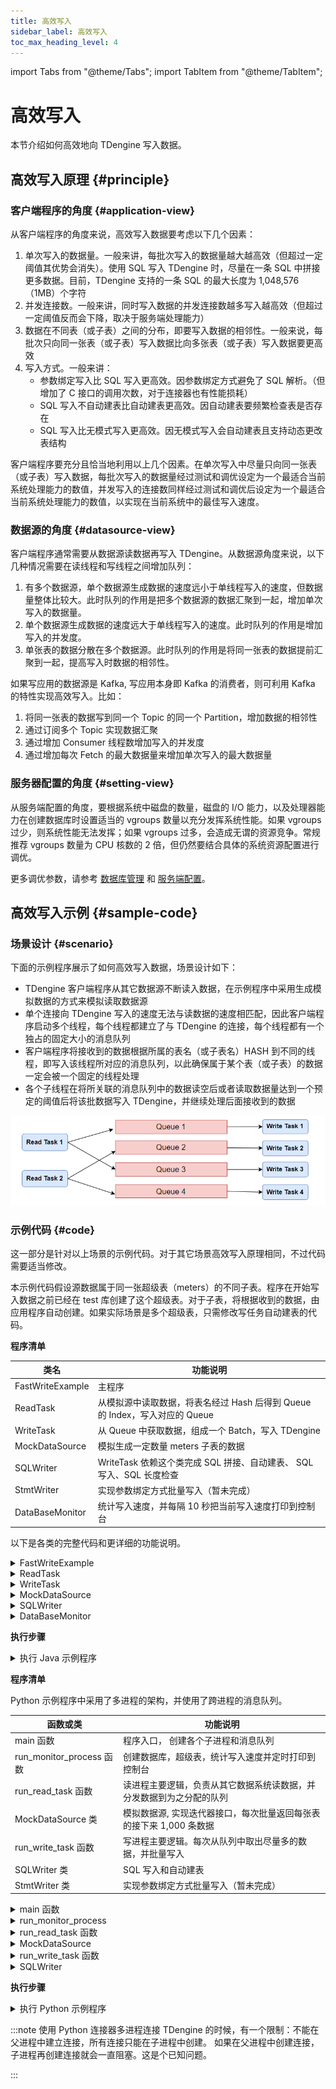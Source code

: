 ```yaml
---
title: 高效写入
sidebar_label: 高效写入
toc_max_heading_level: 4
---
```


import Tabs from "@theme/Tabs";
import TabItem from "@theme/TabItem";

# 高效写入

本节介绍如何高效地向 TDengine 写入数据。

## 高效写入原理 {#principle}

### 客户端程序的角度 {#application-view}

从客户端程序的角度来说，高效写入数据要考虑以下几个因素：

1. 单次写入的数据量。一般来讲，每批次写入的数据量越大越高效（但超过一定阈值其优势会消失）。使用 SQL 写入 TDengine 时，尽量在一条 SQL 中拼接更多数据。目前，TDengine 支持的一条 SQL 的最大长度为 1,048,576（1MB）个字符
2. 并发连接数。一般来讲，同时写入数据的并发连接数越多写入越高效（但超过一定阈值反而会下降，取决于服务端处理能力）
3. 数据在不同表（或子表）之间的分布，即要写入数据的相邻性。一般来说，每批次只向同一张表（或子表）写入数据比向多张表（或子表）写入数据要更高效
4. 写入方式。一般来讲：
   - 参数绑定写入比 SQL 写入更高效。因参数绑定方式避免了 SQL 解析。（但增加了 C 接口的调用次数，对于连接器也有性能损耗）
   - SQL 写入不自动建表比自动建表更高效。因自动建表要频繁检查表是否存在
   - SQL 写入比无模式写入更高效。因无模式写入会自动建表且支持动态更改表结构

客户端程序要充分且恰当地利用以上几个因素。在单次写入中尽量只向同一张表（或子表）写入数据，每批次写入的数据量经过测试和调优设定为一个最适合当前系统处理能力的数值，并发写入的连接数同样经过测试和调优后设定为一个最适合当前系统处理能力的数值，以实现在当前系统中的最佳写入速度。

### 数据源的角度 {#datasource-view}

客户端程序通常需要从数据源读数据再写入 TDengine。从数据源角度来说，以下几种情况需要在读线程和写线程之间增加队列：

1. 有多个数据源，单个数据源生成数据的速度远小于单线程写入的速度，但数据量整体比较大。此时队列的作用是把多个数据源的数据汇聚到一起，增加单次写入的数据量。
2. 单个数据源生成数据的速度远大于单线程写入的速度。此时队列的作用是增加写入的并发度。
3. 单张表的数据分散在多个数据源。此时队列的作用是将同一张表的数据提前汇聚到一起，提高写入时数据的相邻性。

如果写应用的数据源是 Kafka, 写应用本身即 Kafka 的消费者，则可利用 Kafka 的特性实现高效写入。比如：

1. 将同一张表的数据写到同一个 Topic 的同一个 Partition，增加数据的相邻性
2. 通过订阅多个 Topic 实现数据汇聚
3. 通过增加 Consumer 线程数增加写入的并发度
4. 通过增加每次 Fetch 的最大数据量来增加单次写入的最大数据量

### 服务器配置的角度 {#setting-view}

从服务端配置的角度，要根据系统中磁盘的数量，磁盘的 I/O 能力，以及处理器能力在创建数据库时设置适当的 vgroups 数量以充分发挥系统性能。如果 vgroups 过少，则系统性能无法发挥；如果 vgroups 过多，会造成无谓的资源竞争。常规推荐 vgroups 数量为 CPU 核数的 2 倍，但仍然要结合具体的系统资源配置进行调优。

更多调优参数，请参考 [数据库管理](../../reference/taos-sql/database) 和 [服务端配置](../../reference/components/taosd)。

## 高效写入示例 {#sample-code}

### 场景设计 {#scenario}

下面的示例程序展示了如何高效写入数据，场景设计如下：

- TDengine 客户端程序从其它数据源不断读入数据，在示例程序中采用生成模拟数据的方式来模拟读取数据源
- 单个连接向 TDengine 写入的速度无法与读数据的速度相匹配，因此客户端程序启动多个线程，每个线程都建立了与 TDengine 的连接，每个线程都有一个独占的固定大小的消息队列
- 客户端程序将接收到的数据根据所属的表名（或子表名）HASH 到不同的线程，即写入该线程所对应的消息队列，以此确保属于某个表（或子表）的数据一定会被一个固定的线程处理
- 各个子线程在将所关联的消息队列中的数据读空后或者读取数据量达到一个预定的阈值后将该批数据写入 TDengine，并继续处理后面接收到的数据

![TDengine 高效写入示例场景的线程模型](highvolume.webp)

### 示例代码 {#code}

这一部分是针对以上场景的示例代码。对于其它场景高效写入原理相同，不过代码需要适当修改。

本示例代码假设源数据属于同一张超级表（meters）的不同子表。程序在开始写入数据之前已经在 test 库创建了这个超级表。对于子表，将根据收到的数据，由应用程序自动创建。如果实际场景是多个超级表，只需修改写任务自动建表的代码。

<Tabs defaultValue="java" groupId="lang">
<TabItem label="Java" value="java">

**程序清单**

| 类名             | 功能说明                                                                    |
| ---------------- | --------------------------------------------------------------------------- |
| FastWriteExample | 主程序                                                                      |
| ReadTask         | 从模拟源中读取数据，将表名经过 Hash 后得到 Queue 的 Index，写入对应的 Queue |
| WriteTask        | 从 Queue 中获取数据，组成一个 Batch，写入 TDengine                          |
| MockDataSource   | 模拟生成一定数量 meters 子表的数据                                          |
| SQLWriter        | WriteTask 依赖这个类完成 SQL 拼接、自动建表、 SQL 写入、SQL 长度检查        |
| StmtWriter       | 实现参数绑定方式批量写入（暂未完成）                                        |
| DataBaseMonitor  | 统计写入速度，并每隔 10 秒把当前写入速度打印到控制台                        |

以下是各类的完整代码和更详细的功能说明。

<details>
<summary>FastWriteExample</summary>
主程序负责：

1. 创建消息队列
2. 启动写线程
3. 启动读线程
4. 每隔 10 秒统计一次写入速度

主程序默认暴露了 4 个参数，每次启动程序都可调节，用于测试和调优：

1. 读线程个数。默认为 1。
2. 写线程个数。默认为 3。
3. 模拟生成的总表数。默认为 1,000。将会平分给各个读线程。如果总表数较大，建表需要花费较长，开始统计的写入速度可能较慢。
4. 每批最多写入记录数量。默认为 3,000。

队列容量（taskQueueCapacity）也是与性能有关的参数，可通过修改程序调节。一般来讲，队列容量越大，入队被阻塞的概率越小，队列的吞吐量越大，但是内存占用也会越大。示例程序默认值已经设置地足够大。

```java
{{#include docs/examples/java/src/main/java/com/taos/example/highvolume/FastWriteExample.java}}
```

</details>

<details>
<summary>ReadTask</summary>

读任务负责从数据源读数据。每个读任务都关联了一个模拟数据源。每个模拟数据源可生成一点数量表的数据。不同的模拟数据源生成不同表的数据。

读任务采用阻塞的方式写消息队列。也就是说，一旦队列满了，写操作就会阻塞。

```java
{{#include docs/examples/java/src/main/java/com/taos/example/highvolume/ReadTask.java}}
```

</details>

<details>
<summary>WriteTask</summary>

```java
{{#include docs/examples/java/src/main/java/com/taos/example/highvolume/WriteTask.java}}
```

</details>

<details>

<summary>MockDataSource</summary>

```java
{{#include docs/examples/java/src/main/java/com/taos/example/highvolume/MockDataSource.java}}
```

</details>

<details>

<summary>SQLWriter</summary>

SQLWriter 类封装了拼 SQL 和写数据的逻辑。注意，所有的表都没有提前创建，而是在 catch 到表不存在异常的时候，再以超级表为模板批量建表，然后重新执行 INSERT 语句。对于其它异常，这里简单地记录当时执行的 SQL 语句到日志中，你也可以记录更多线索到日志，已便排查错误和故障恢复。

```java
{{#include docs/examples/java/src/main/java/com/taos/example/highvolume/SQLWriter.java}}
```

</details>

<details>

<summary>DataBaseMonitor</summary>

```java
{{#include docs/examples/java/src/main/java/com/taos/example/highvolume/DataBaseMonitor.java}}
```

</details>

**执行步骤**

<details>
<summary>执行 Java 示例程序</summary>

执行程序前需配置环境变量 `TDENGINE_JDBC_URL`。如果 TDengine Server 部署在本机，且用户名、密码和端口都是默认值，那么可配置：

```
TDENGINE_JDBC_URL="jdbc:TAOS://localhost:6030?user=root&password=taosdata"
```

**本地集成开发环境执行示例程序**

1. clone TDengine 仓库
   ```
   git clone git@github.com:taosdata/TDengine.git --depth 1
   ```
2. 用集成开发环境打开 `docs/examples/java` 目录。
3. 在开发环境中配置环境变量 `TDENGINE_JDBC_URL`。如果已配置了全局的环境变量 `TDENGINE_JDBC_URL` 可跳过这一步。
4. 运行类 `com.taos.example.highvolume.FastWriteExample`。

**远程服务器上执行示例程序**

若要在服务器上执行示例程序，可按照下面的步骤操作：

1. 打包示例代码。在目录 TDengine/docs/examples/java 下执行：
   ```
   mvn package
   ```
2. 远程服务器上创建 examples 目录：
   ```
   mkdir -p examples/java
   ```
3. 复制依赖到服务器指定目录：
   - 复制依赖包，只用复制一次
     ```
     scp -r .\target\lib <user>@<host>:~/examples/java
     ```
   - 复制本程序的 jar 包，每次更新代码都需要复制
     ```
     scp -r .\target\javaexample-1.0.jar <user>@<host>:~/examples/java
     ```
4. 配置环境变量。
   编辑 `~/.bash_profile` 或 `~/.bashrc` 添加如下内容例如：

   ```
   export TDENGINE_JDBC_URL="jdbc:TAOS://localhost:6030?user=root&password=taosdata"
   ```

   以上使用的是本地部署 TDengine Server 时默认的 JDBC URL。你需要根据自己的实际情况更改。

5. 用 Java 命令启动示例程序，命令模板：

   ```
   java -classpath lib/*:javaexample-1.0.jar  com.taos.example.highvolume.FastWriteExample <read_thread_count>  <white_thread_count> <total_table_count> <max_batch_size>
   ```

6. 结束测试程序。测试程序不会自动结束，在获取到当前配置下稳定的写入速度后，按 <kbd>CTRL</kbd> + <kbd>C</kbd> 结束程序。
   下面是一次实际运行的日志输出，机器配置 16 核 + 64G + 固态硬盘。

   ```
   root@vm85$ java -classpath lib/*:javaexample-1.0.jar  com.taos.example.highvolume.FastWriteExample 2 12
   18:56:35.896 [main] INFO  c.t.e.highvolume.FastWriteExample - readTaskCount=2, writeTaskCount=12 tableCount=1000 maxBatchSize=3000
   18:56:36.011 [WriteThread-0] INFO  c.taos.example.highvolume.WriteTask - started
   18:56:36.015 [WriteThread-0] INFO  c.taos.example.highvolume.SQLWriter - maxSQLLength=1048576
   18:56:36.021 [WriteThread-1] INFO  c.taos.example.highvolume.WriteTask - started
   18:56:36.022 [WriteThread-1] INFO  c.taos.example.highvolume.SQLWriter - maxSQLLength=1048576
   18:56:36.031 [WriteThread-2] INFO  c.taos.example.highvolume.WriteTask - started
   18:56:36.032 [WriteThread-2] INFO  c.taos.example.highvolume.SQLWriter - maxSQLLength=1048576
   18:56:36.041 [WriteThread-3] INFO  c.taos.example.highvolume.WriteTask - started
   18:56:36.042 [WriteThread-3] INFO  c.taos.example.highvolume.SQLWriter - maxSQLLength=1048576
   18:56:36.093 [WriteThread-4] INFO  c.taos.example.highvolume.WriteTask - started
   18:56:36.094 [WriteThread-4] INFO  c.taos.example.highvolume.SQLWriter - maxSQLLength=1048576
   18:56:36.099 [WriteThread-5] INFO  c.taos.example.highvolume.WriteTask - started
   18:56:36.100 [WriteThread-5] INFO  c.taos.example.highvolume.SQLWriter - maxSQLLength=1048576
   18:56:36.100 [WriteThread-6] INFO  c.taos.example.highvolume.WriteTask - started
   18:56:36.101 [WriteThread-6] INFO  c.taos.example.highvolume.SQLWriter - maxSQLLength=1048576
   18:56:36.103 [WriteThread-7] INFO  c.taos.example.highvolume.WriteTask - started
   18:56:36.104 [WriteThread-7] INFO  c.taos.example.highvolume.SQLWriter - maxSQLLength=1048576
   18:56:36.105 [WriteThread-8] INFO  c.taos.example.highvolume.WriteTask - started
   18:56:36.107 [WriteThread-8] INFO  c.taos.example.highvolume.SQLWriter - maxSQLLength=1048576
   18:56:36.108 [WriteThread-9] INFO  c.taos.example.highvolume.WriteTask - started
   18:56:36.109 [WriteThread-9] INFO  c.taos.example.highvolume.SQLWriter - maxSQLLength=1048576
   18:56:36.156 [WriteThread-10] INFO  c.taos.example.highvolume.WriteTask - started
   18:56:36.157 [WriteThread-11] INFO  c.taos.example.highvolume.WriteTask - started
   18:56:36.158 [WriteThread-10] INFO  c.taos.example.highvolume.SQLWriter - maxSQLLength=1048576
   18:56:36.158 [ReadThread-0] INFO  com.taos.example.highvolume.ReadTask - started
   18:56:36.158 [ReadThread-1] INFO  com.taos.example.highvolume.ReadTask - started
   18:56:36.158 [WriteThread-11] INFO  c.taos.example.highvolume.SQLWriter - maxSQLLength=1048576
   18:56:46.369 [main] INFO  c.t.e.highvolume.FastWriteExample - count=18554448 speed=1855444
   18:56:56.946 [main] INFO  c.t.e.highvolume.FastWriteExample - count=39059660 speed=2050521
   18:57:07.322 [main] INFO  c.t.e.highvolume.FastWriteExample - count=59403604 speed=2034394
   18:57:18.032 [main] INFO  c.t.e.highvolume.FastWriteExample - count=80262938 speed=2085933
   18:57:28.432 [main] INFO  c.t.e.highvolume.FastWriteExample - count=101139906 speed=2087696
   18:57:38.921 [main] INFO  c.t.e.highvolume.FastWriteExample - count=121807202 speed=2066729
   18:57:49.375 [main] INFO  c.t.e.highvolume.FastWriteExample - count=142952417 speed=2114521
   18:58:00.689 [main] INFO  c.t.e.highvolume.FastWriteExample - count=163650306 speed=2069788
   18:58:11.646 [main] INFO  c.t.e.highvolume.FastWriteExample - count=185019808 speed=2136950
   ```

</details>

</TabItem>
<TabItem label="Python" value="python">

**程序清单**

Python 示例程序中采用了多进程的架构，并使用了跨进程的消息队列。

| 函数或类                 | 功能说明                                                             |
| ------------------------ | -------------------------------------------------------------------- |
| main 函数                | 程序入口， 创建各个子进程和消息队列                                  |
| run_monitor_process 函数 | 创建数据库，超级表，统计写入速度并定时打印到控制台                   |
| run_read_task 函数       | 读进程主要逻辑，负责从其它数据系统读数据，并分发数据到为之分配的队列 |
| MockDataSource 类        | 模拟数据源, 实现迭代器接口，每次批量返回每张表的接下来 1,000 条数据  |
| run_write_task 函数      | 写进程主要逻辑。每次从队列中取出尽量多的数据，并批量写入             |
| SQLWriter 类             | SQL 写入和自动建表                                                   |
| StmtWriter 类            | 实现参数绑定方式批量写入（暂未完成）                                 |

<details>
<summary>main 函数</summary>

main 函数负责创建消息队列和启动子进程，子进程有 3 类：

1. 1 个监控进程，负责数据库初始化和统计写入速度
2. n 个读进程，负责从其它数据系统读数据
3. m 个写进程，负责写数据库

main 函数可以接收 5 个启动参数，依次是：

1. 读任务（进程）数, 默认为 1
2. 写任务（进程）数, 默认为 1
3. 模拟生成的总表数，默认为 1,000
4. 队列大小（单位字节），默认为 1,000,000
5. 每批最多写入记录数量， 默认为 3,000

```python
{{#include docs/examples/python/fast_write_example.py:main}}
```

</details>

<details>
<summary>run_monitor_process</summary>

监控进程负责初始化数据库，并监控当前的写入速度。

```python
{{#include docs/examples/python/fast_write_example.py:monitor}}
```

</details>

<details>

<summary>run_read_task 函数</summary>

读进程，负责从其它数据系统读数据，并分发数据到为之分配的队列。

```python
{{#include docs/examples/python/fast_write_example.py:read}}
```

</details>

<details>

<summary>MockDataSource</summary>

以下是模拟数据源的实现，我们假设数据源生成的每一条数据都带有目标表名信息。实际中你可能需要一定的规则确定目标表名。

```python
{{#include docs/examples/python/mockdatasource.py}}
```

</details>

<details>
<summary>run_write_task 函数</summary>

写进程每次从队列中取出尽量多的数据，并批量写入。

```python
{{#include docs/examples/python/fast_write_example.py:write}}
```

</details>

<details>

SQLWriter 类封装了拼 SQL 和写数据的逻辑。所有的表都没有提前创建，而是在发生表不存在错误的时候，再以超级表为模板批量建表，然后重新执行 INSERT 语句。对于其它错误会记录当时执行的 SQL，以便排查错误和故障恢复。这个类也对 SQL 是否超过最大长度限制做了检查，根据 TDengine 3.0 的限制由输入参数 maxSQLLength 传入了支持的最大 SQL 长度，即 1,048,576 。

<summary>SQLWriter</summary>

```python
{{#include docs/examples/python/sql_writer.py}}
```

</details>

**执行步骤**

<details>

<summary>执行 Python 示例程序</summary>

1. 前提条件

   - 已安装 TDengine 客户端驱动
   - 已安装 Python3， 推荐版本 >= 3.8
   - 已安装 taospy

2. 安装 faster-fifo 代替 Python 内置的 multiprocessing.Queue

   ```
   pip3 install faster-fifo
   ```

3. 点击上面的“查看源码”链接复制 `fast_write_example.py` 、 `sql_writer.py` 和 `mockdatasource.py` 三个文件。

4. 执行示例程序

   ```
   python3  fast_write_example.py <READ_TASK_COUNT> <WRITE_TASK_COUNT> <TABLE_COUNT> <QUEUE_SIZE> <MAX_BATCH_SIZE>
   ```

   下面是一次实际运行的输出, 机器配置 16 核 + 64G + 固态硬盘。

   ```
   root@vm85$ python3 fast_write_example.py  8 8
   2022-07-14 19:13:45,869 [root] - READ_TASK_COUNT=8, WRITE_TASK_COUNT=8, TABLE_COUNT=1000, QUEUE_SIZE=1000000, MAX_BATCH_SIZE=3000
   2022-07-14 19:13:48,882 [root] - WriteTask-0 started with pid 718347
   2022-07-14 19:13:48,883 [root] - WriteTask-1 started with pid 718348
   2022-07-14 19:13:48,884 [root] - WriteTask-2 started with pid 718349
   2022-07-14 19:13:48,884 [root] - WriteTask-3 started with pid 718350
   2022-07-14 19:13:48,885 [root] - WriteTask-4 started with pid 718351
   2022-07-14 19:13:48,885 [root] - WriteTask-5 started with pid 718352
   2022-07-14 19:13:48,886 [root] - WriteTask-6 started with pid 718353
   2022-07-14 19:13:48,886 [root] - WriteTask-7 started with pid 718354
   2022-07-14 19:13:48,887 [root] - ReadTask-0 started with pid 718355
   2022-07-14 19:13:48,888 [root] - ReadTask-1 started with pid 718356
   2022-07-14 19:13:48,889 [root] - ReadTask-2 started with pid 718357
   2022-07-14 19:13:48,889 [root] - ReadTask-3 started with pid 718358
   2022-07-14 19:13:48,890 [root] - ReadTask-4 started with pid 718359
   2022-07-14 19:13:48,891 [root] - ReadTask-5 started with pid 718361
   2022-07-14 19:13:48,892 [root] - ReadTask-6 started with pid 718364
   2022-07-14 19:13:48,893 [root] - ReadTask-7 started with pid 718365
   2022-07-14 19:13:56,042 [DataBaseMonitor] - count=6676310 speed=667631.0
   2022-07-14 19:14:06,196 [DataBaseMonitor] - count=20004310 speed=1332800.0
   2022-07-14 19:14:16,366 [DataBaseMonitor] - count=32290310 speed=1228600.0
   2022-07-14 19:14:26,527 [DataBaseMonitor] - count=44438310 speed=1214800.0
   2022-07-14 19:14:36,673 [DataBaseMonitor] - count=56608310 speed=1217000.0
   2022-07-14 19:14:46,834 [DataBaseMonitor] - count=68757310 speed=1214900.0
   2022-07-14 19:14:57,280 [DataBaseMonitor] - count=80992310 speed=1223500.0
   2022-07-14 19:15:07,689 [DataBaseMonitor] - count=93805310 speed=1281300.0
   2022-07-14 19:15:18,020 [DataBaseMonitor] - count=106111310 speed=1230600.0
   2022-07-14 19:15:28,356 [DataBaseMonitor] - count=118394310 speed=1228300.0
   2022-07-14 19:15:38,690 [DataBaseMonitor] - count=130742310 speed=1234800.0
   2022-07-14 19:15:49,000 [DataBaseMonitor] - count=143051310 speed=1230900.0
   2022-07-14 19:15:59,323 [DataBaseMonitor] - count=155276310 speed=1222500.0
   2022-07-14 19:16:09,649 [DataBaseMonitor] - count=167603310 speed=1232700.0
   2022-07-14 19:16:19,995 [DataBaseMonitor] - count=179976310 speed=1237300.0
   ```

</details>

:::note
使用 Python 连接器多进程连接 TDengine 的时候，有一个限制：不能在父进程中建立连接，所有连接只能在子进程中创建。
如果在父进程中创建连接，子进程再创建连接就会一直阻塞。这是个已知问题。

:::

</TabItem>
</Tabs>
